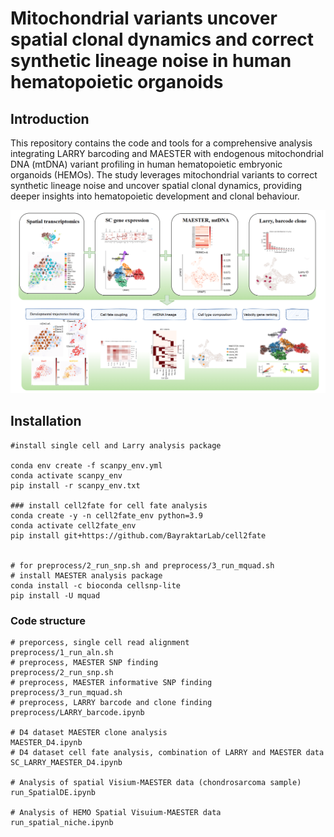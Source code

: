 # Mitochondrial variants uncover spatial clonal dynamics and correct synthetic lineage noise in human hematopoietic organoids 

## Introduction
This repository contains the code and tools for a comprehensive analysis integrating LARRY barcoding and MAESTER with endogenous mitochondrial DNA (mtDNA) variant profiling in human hematopoietic embryonic organoids (HEMOs). The study leverages mitochondrial variants to correct synthetic lineage noise and uncover spatial clonal dynamics, providing deeper insights into hematopoietic development and clonal behaviour.

<div align="center">
<img src="/figure/f1.png" alt="F1">
</a>
</div>

## Installation

```
#install single cell and Larry analysis package

conda env create -f scanpy_env.yml
conda activate scanpy_env
pip install -r scanpy_env.txt

### install cell2fate for cell fate analysis
conda create -y -n cell2fate_env python=3.9
conda activate cell2fate_env
pip install git+https://github.com/BayraktarLab/cell2fate


# for preprocess/2_run_snp.sh and preprocess/3_run_mquad.sh
# install MAESTER analysis package
conda install -c bioconda cellsnp-lite
pip install -U mquad
```

### Code structure
```
# preporcess, single cell read alignment
preprocess/1_run_aln.sh
# preprocess, MAESTER SNP finding
preprocess/2_run_snp.sh
# preprocess, MAESTER informative SNP finding
preprocess/3_run_mquad.sh
# preprocess, LARRY barcode and clone finding
preprocess/LARRY_barcode.ipynb

# D4 dataset MAESTER clone analysis
MAESTER_D4.ipynb
# D4 dataset cell fate analysis, combination of LARRY and MAESTER data
SC_LARRY_MAESTER_D4.ipynb

# Analysis of spatial Visium-MAESTER data (chondrosarcoma sample)
run_SpatialDE.ipynb

# Analysis of HEMO Spatial Visuium-MAESTER data
run_spatial_niche.ipynb
```
